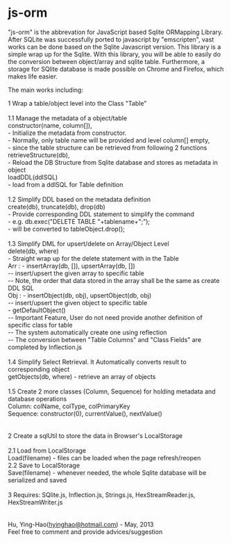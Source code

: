 js-orm
======



"js-orm" is the abbrevation for JavaScript based Sqlite ORMapping Library. After SQLite was successfully ported to javascript by "emscripten", vast works can be done based on the Sqlite Javascript version. This library is a simple wrap up for the Sqlite. With this library, you will be able to easily do the conversion between object/array and sqlite table. Furthermore, a storage for SQlite database is made possible on Chrome and Firefox, which makes life easier.

The main works including:

1  Wrap a table/object level into the Class "Table"<br/>
<br/>
   1.1 Manage the metadata of a object/table<br/>
             constructor(name, column[]),<br/>
               - Initialize the metadata from constructor.<br/>
               - Normally, only table name will be provided and level column[] empty,<br/>
               - since the table structure can be retrieved from following 2 functions<br/>
             retrieveStructure(db),<br/>
               - Reload the DB Structure from Sqlite database and stores as metadata in object<br/>
             loadDDL(ddlSQL)<br/>
               - load from a ddlSQL for Table definition<br/>
<br/>
   1.2 Simplify DDL based on the metadata definition<br/>
             create(db), truncate(db), drop(db)<br/>
               - Provide corresponding DDL statement to simplify the command<br/>
               - e.g. db.exec("DELETE TABLE "+tablename+";"); <br/>
               - will be converted to tableObject.drop();<br/>
<br/>
   1.3 Simplify DML for upsert/delete on Array/Object Level<br/>
       delete(db, where)<br/>
               - Straight wrap up for the delete statement with in the Table<br/>
       Arr : 
            - insertArray(db, []), upsertArray(db, [])<br/>
               -- insert/upsert the given array to specific table<br/>
               -- Note, the order that data stored in the array shall be the same as create DDL SQL<br/>
       Obj : 
            - insertObject(db, obj), upsertObject(db, obj)<br/>
               -- insert/upsert the given object to specific table<br/>
            - getDefaultObject()<br/>
               -- Important Feature, User do not need provide another definition of specific class for table<br/>
               -- The system automatically create one using reflection<br/>
               -- The conversion between "Table Columns" and "Class Fields" are completed by Inflection.js<br/>
<br/>
   1.4 Simplify Select Retrieval. It Automatically converts result to corresponding object<br/>
             getObjects(db, where) - retrieve an array of objects<br/>
<br/>
   1.5 Create 2 more classes (Column, Sequence) for holding metadata and database operations<br/>
             Column: colName, colType, colPrimaryKey<br/>
             Sequence: constructor(0), currentValue(), nextValue()<br/>
<br/>
<br/>
2  Create a sqlUtil to store the data in Browser's LocalStorage<br/>
<br/>
   2.1 Load from LocalStorage<br/>
       Load(filename) - files can be loaded when the page refresh/reopen<br/>
   2.2 Save to LocalStorage<br/>
       Save(filename) - whenever needed, the whole Sqlite database will be serialized and saved<br/>
<br/>
3  Requires: SQlite.js, Inflection.js, Strings.js, HexStreamReader.js, HexStreamWriter.js<br/>
<br/>
<br/>
Hu, Ying-Hao(hyinghao@hotmail.com) - May, 2013<br/>
Feel free to comment and provide advices/suggestion<br/>
<br/>

